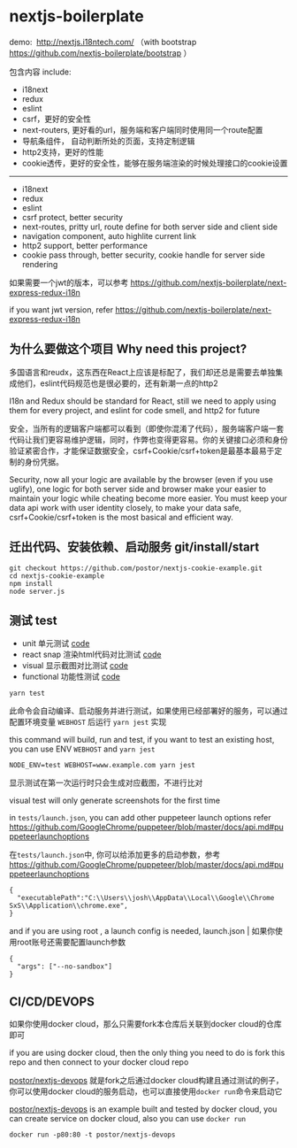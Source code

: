 # nextjs-boilerplate

demo:  http://nextjs.i18ntech.com/ （with bootstrap https://github.com/nextjs-boilerplate/bootstrap ）

包含内容 include:

- i18next
- redux
- eslint
- csrf，更好的安全性
- next-routers, 更好看的url，服务端和客户端同时使用同一个route配置
- 导航条组件， 自动判断所处的页面，支持定制逻辑
- http2支持，更好的性能
- cookie透传，更好的安全性，能够在服务端渲染的时候处理接口的cookie设置

----

- i18next
- redux
- eslint
- csrf protect, better security
- next-routes, pritty url, route define for both server side and client side
- navigation component, auto highlite current link
- http2 support, better performance
- cookie pass through, better security, cookie handle for server side rendering 

如果需要一个jwt的版本，可以参考 https://github.com/nextjs-boilerplate/next-express-redux-i18n 

if you want jwt version, refer https://github.com/nextjs-boilerplate/next-express-redux-i18n 

## 为什么要做这个项目 Why need this project?

多国语言和reudx，这东西在React上应该是标配了，我们却还总是需要去单独集成他们，eslint代码规范也是很必要的，还有新潮一点的http2

I18n and Redux should be standard for React, still we need to apply using them for every project, and eslint for code smell, and http2 for future

安全，当所有的逻辑客户端都可以看到（即使你混淆了代码），服务端客户端一套代码让我们更容易维护逻辑，同时，作弊也变得更容易。你的关键接口必须和身份验证紧密合作，才能保证数据安全，csrf+Cookie/csrf+token是最基本最易于定制的身份凭据。

Security, now all your logic are available by the browser (even if you use uglify), one logic for both server side and browser make your easier to maintain your logic while cheating become more easier. You must keep your data api work with user identity closely, to make your data safe, csrf+Cookie/csrf+token is the most basical and efficient way.


## 迁出代码、安装依赖、启动服务 git/install/start

```
git checkout https://github.com/postor/nextjs-cookie-example.git
cd nextjs-cookie-example
npm install
node server.js
```

## 测试 test

- unit 单元测试 [code](./tests/__tests__/tools/i18n-helper.unit.test.js)
- react snap 渲染html代码对比测试 [code](./tests/__tests__/pages/jest.test.js)
- visual 显示截图对比测试 [code](./tests/__tests__/pages/index.visual.test.js)
- functional 功能性测试 [code](./tests/__tests__/pages/index.function.test.js)

```
yarn test
```

此命令会自动编译、启动服务并进行测试，如果使用已经部署好的服务，可以通过配置环境变量 `WEBHOST` 后运行 `yarn jest` 实现

this command will build, run and test, if you want to test an existing host, you can use ENV `WEBHOST` and `yarn jest`

```
NODE_ENV=test WEBHOST=www.example.com yarn jest
```

显示测试在第一次运行时只会生成对应截图，不进行比对

visual test will only generate screenshots for the first time


in `tests/launch.json`, you can add other puppeteer launch options refer https://github.com/GoogleChrome/puppeteer/blob/master/docs/api.md#puppeteerlaunchoptions 

在`tests/launch.json`中, 你可以给添加更多的启动参数，参考 https://github.com/GoogleChrome/puppeteer/blob/master/docs/api.md#puppeteerlaunchoptions 

```
{
  "executablePath":"C:\\Users\\josh\\AppData\\Local\\Google\\Chrome SxS\\Application\\chrome.exe",
}
```

and if you are using root , a launch config is needed, launch.json | 如果你使用root账号还需要配置launch参数

```
{
  "args": ["--no-sandbox"]
}
```


## CI/CD/DEVOPS

如果你使用docker cloud，那么只需要fork本仓库后关联到docker cloud的仓库即可

if you are using docker cloud, then the only thing you need to do is fork this repo and then connect to your docker cloud repo

[postor/nextjs-devops](https://store.docker.com/community/images/postor/nextjs-devops) 就是fork之后通过docker cloud构建且通过测试的例子，你可以使用docker cloud的服务启动，也可以直接使用`docker run`命令来启动它

[postor/nextjs-devops](https://store.docker.com/community/images/postor/nextjs-devops) is an example built and tested by docker cloud, you can create service on docker cloud, also you can use `docker run`

```
docker run -p80:80 -t postor/nextjs-devops
```